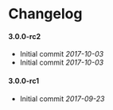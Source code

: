 # Changelog

#### 3.0.0-rc2

* Initial commit *2017-10-03*
* Initial commit *2017-10-03*


#### 3.0.0-rc1

* Initial commit *2017-09-23*
